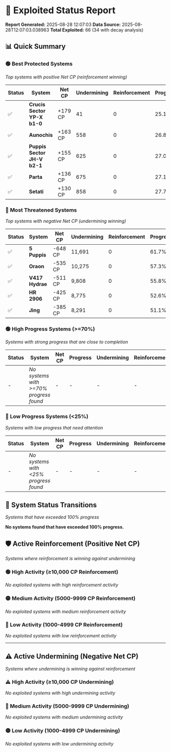 # 🌟 Exploited Status Report

**Report Generated:** 2025-08-28 12:07:03
**Data Source:** 2025-08-28T12:07:03.038963
**Total Exploited:** 66 (34 with decay analysis)

## 📊 Quick Summary

### 🟢 **Best Protected Systems**
*Top systems with positive Net CP (reinforcement winning)*

| Status | System | Net CP | Undermining | Reinforcement | Progress |
|--------|--------|--------|-------------|---------------|----------|
| ✅ | **Crucis Sector YP-X b1-0** | +179 CP | 41 | 0 | 25.1% |
| ✅ | **Aunochis** | +163 CP | 558 | 0 | 26.8% |
| ✅ | **Puppis Sector JH-V b2-1** | +155 CP | 625 | 0 | 27.0% |
| ✅ | **Parta** | +136 CP | 675 | 0 | 27.1% |
| ✅ | **Setati** | +130 CP | 858 | 0 | 27.7% |

### 🔴 **Most Threatened Systems**
*Top systems with negative Net CP (undermining winning)*

| Status | System | Net CP | Undermining | Reinforcement | Progress |
|--------|--------|--------|-------------|---------------|----------|
| ✅ | **5 Puppis** | -648 CP | 11,691 | 0 | 61.7% |
| ✅ | **Oraon** | -535 CP | 10,275 | 0 | 57.3% |
| ✅ | **V417 Hydrae** | -511 CP | 9,808 | 0 | 55.8% |
| ✅ | **HR 2906** | -425 CP | 8,775 | 0 | 52.6% |
| ✅ | **Jing** | -385 CP | 8,291 | 0 | 51.1% |

### 🟢 **High Progress Systems (>=70%)**
*Systems with strong progress that are close to completion*

| Status | System | Net CP | Progress | Undermining | Reinforcement |
|--------|--------|--------|----------|-------------|---------------|
| - | *No systems with >=70% progress found* | - | - | - | - |

### 🔴 **Low Progress Systems (<25%)**
*Systems with low progress that need attention*

| Status | System | Net CP | Progress | Undermining | Reinforcement |
|--------|--------|--------|----------|-------------|---------------|
| - | *No systems with <25% progress found* | - | - | - | - |
## 🔄 System Status Transitions
*Systems that have exceeded 100% progress*

**No systems found that have exceeded 100% progress.**

## 🛡️ Active Reinforcement (Positive Net CP)
*Systems where reinforcement is winning against undermining*

### 🟢 High Activity (≥10,000 CP Reinforcement)

*No exploited systems with high reinforcement activity*

### 🟡 Medium Activity (5000-9999 CP Reinforcement)

*No exploited systems with medium reinforcement activity*

### 🔴 Low Activity (1000-4999 CP Reinforcement)

*No exploited systems with low reinforcement activity*


---

## ⚠️ Active Undermining (Negative Net CP)
*Systems where undermining is winning against reinforcement*

### ⚠️ High Activity (≥10,000 CP Undermining)

*No exploited systems with high undermining activity*

### 🔶 Medium Activity (5000-9999 CP Undermining)

*No exploited systems with medium undermining activity*

### 🟡 Low Activity (1000-4999 CP Undermining)

*No exploited systems with low undermining activity*
